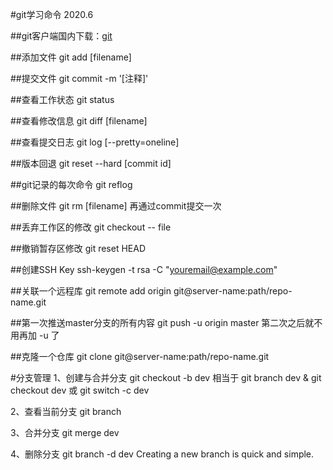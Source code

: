 #git学习命令 2020.6

##git客户端国内下载：[git](https://npm.taobao.org/mirrors/git-for-windows/)

##添加文件
git add [filename]

##提交文件
git commit -m '[注释]'

##查看工作状态
git status

##查看修改信息
git diff [filename]

##查看提交日志
git log [--pretty=oneline]

##版本回退
git reset --hard [commit id]

##git记录的每次命令
git reflog

##删除文件
git rm [filename]
再通过commit提交一次

##丢弃工作区的修改
git checkout -- file

##撤销暂存区修改
git reset HEAD <file>

##创建SSH Key
ssh-keygen -t rsa -C "youremail@example.com"

##关联一个远程库
git remote add origin git@server-name:path/repo-name.git

##第一次推送master分支的所有内容
git push -u origin master
第二次之后就不用再加 -u 了

##克隆一个仓库
git clone git@server-name:path/repo-name.git

#分支管理
1、创建与合并分支
git checkout -b dev 相当于
git branch dev & git checkout dev
或
git switch -c dev

2、查看当前分支
git branch

3、合并分支
git merge dev

4、删除分支
git branch -d dev
Creating a new branch is quick and simple.